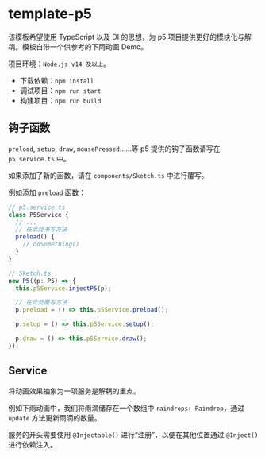 # template-p5

该模板希望使用 TypeScript 以及 DI 的思想，为 p5 项目提供更好的模块化与解耦。模板自带一个供参考的下雨动画 Demo。

项目环境：`Node.js v14 及以上`。

- 下载依赖：`npm install`
- 调试项目：`npm run start`
- 构建项目：`npm run build`

## 钩子函数

`preload`, `setup`, `draw`, `mousePressed`……等 p5 提供的钩子函数请写在 `p5.service.ts` 中。

如果添加了新的函数，请在 `components/Sketch.ts` 中进行覆写。

例如添加 `preload` 函数：

```ts
// p5.service.ts
class P5Service {
  // ...
  // 在此处书写方法
  preload() {
    // doSomething()
  }
}

// Sketch.ts
new P5((p: P5) => {
  this.p5Service.injectP5(p);

  // 在此处覆写方法
  p.preload = () => this.p5Service.preload();

  p.setup = () => this.p5Service.setup();

  p.draw = () => this.p5Service.draw();
});
```

## Service

将动画效果抽象为一项服务是解耦的重点。

例如下雨动画中，我们将雨滴储存在一个数组中 `raindrops: Raindrop`，通过 `update` 方法更新雨滴的数量。

服务的开头需要使用 `@Injectable()` 进行“注册”，以便在其他位置通过 `@Inject()` 进行依赖注入。
